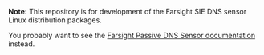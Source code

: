 **Note:** This repository is for development of the Farsight SIE DNS sensor Linux distribution packages.

You probably want to see the [Farsight Passive DNS Sensor documentation](https://archive.farsightsecurity.com/Passive_DNS_Sensor/) instead.

